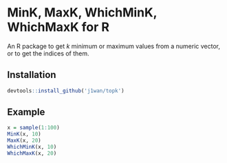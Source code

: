 # MinK, MaxK, WhichMinK, WhichMaxK for R

An R package to get *k* minimum or maximum values from a numeric vector, or to get the indices of them.

## Installation

```R
devtools::install_github('j1wan/topk')
```

## Example

```R
x = sample(1:100)
MinK(x, 10)
MaxK(x, 20)
WhichMinK(x, 10)
WhichMaxK(x, 20)
```
